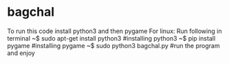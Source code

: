 # bagchal

To run this code install python3 and then pygame
For linux: 
 Run following in terminal
  ~$ sudo apt-get install python3       #installing python3 
  ~$ pip install pygame                 #installing pygame
  ~$ sudo python3 bagchal.py            #run the program and enjoy
